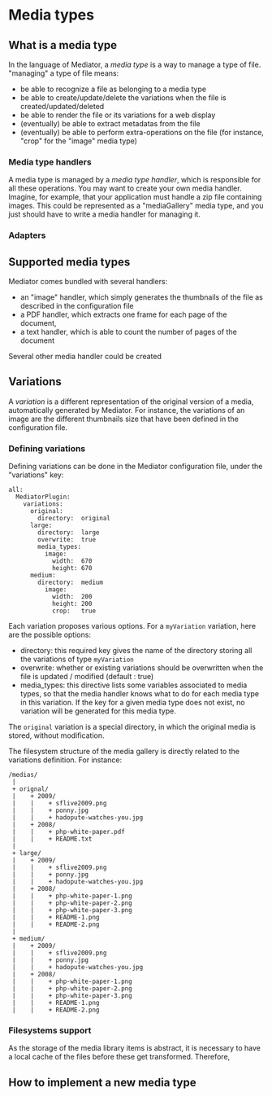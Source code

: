 # Media types
## What is a media type

In the language of Mediator, a *media type* is a way to manage a type of file. "managing" a type of file means:

*   be able to recognize a file as belonging to a media type
*   be able to create/update/delete the variations when the file is created/updated/deleted
*   be able to render the file or its variations for a web display
*   (eventually) be able to extract metadatas from the file
*   (eventually) be able to perform extra-operations on the file (for instance, "crop" for the "image" media type)

### Media type handlers

A media type is managed by a *media type handler*, which is responsible for all these operations. You may want to create your own media handler. Imagine, for example, that your application must handle a zip file containing images. This could be represented  as a "mediaGallery" media type, and you just should have to write a media handler for managing it.

### Adapters


## Supported media types

Mediator comes bundled with several handlers:

*   an "image" handler, which simply generates the thumbnails of the file as described in the configuration file
*   a PDF handler, which extracts one frame for each page of the document,
*   a text handler, which is able to count the number of pages of the document

Several other media handler could be created

## Variations

A *variation* is a different representation of the original version of a media, automatically generated by Mediator. For instance, the variations of an image are the different thumbnails size that have been defined in the configuration file.

### Defining variations

Defining variations can be done in the Mediator configuration file, under the "variations" key:

    all:
      MediatorPlugin:
        variations:
          original:
            directory:  original
          large:
            directory:  large
            overwrite:  true
            media_types:
              image:
                width:  670
                height: 670
          medium:
            directory:  medium
              image:
                width:  200
                height: 200
                crop:   true

Each variation proposes various options. For a `myVariation` variation, here are the possible options:

*   directory: this required key gives the name of the directory storing all the variations of type `myVariation`
*   overwrite: whether or existing variations should be overwritten when the file is updated / modified (default : true)
*   media_types: this directive lists some variables associated to media types, so that the media handler knows what to do for each media type in this variation. If the key for a given media type does not exist, no variation will be generated for this media type.

The `original` variation is a special directory, in which the original media is stored, without modification.

The filesystem structure of the media gallery is directly related to the variations definition. For instance:

    /medias/
     |
     + orignal/
     |    + 2009/
     |    |    + sflive2009.png
     |    |    + ponny.jpg
     |    |    + hadopute-watches-you.jpg
     |    + 2008/
     |    |    + php-white-paper.pdf
     |    |    + README.txt
     |
     + large/
     |    + 2009/
     |    |    + sflive2009.png
     |    |    + ponny.jpg
     |    |    + hadopute-watches-you.jpg
     |    + 2008/
     |    |    + php-white-paper-1.png
     |    |    + php-white-paper-2.png
     |    |    + php-white-paper-3.png
     |    |    + README-1.png
     |    |    + README-2.png
     |
     + medium/
     |    + 2009/
     |    |    + sflive2009.png
     |    |    + ponny.jpg
     |    |    + hadopute-watches-you.jpg
     |    + 2008/
     |    |    + php-white-paper-1.png
     |    |    + php-white-paper-2.png
     |    |    + php-white-paper-3.png
     |    |    + README-1.png
     |    |    + README-2.png

### Filesystems support

As the storage of the media library items is abstract, it is necessary to have a local cache of the files before these get transformed. Therefore,

## How to implement a new media type


